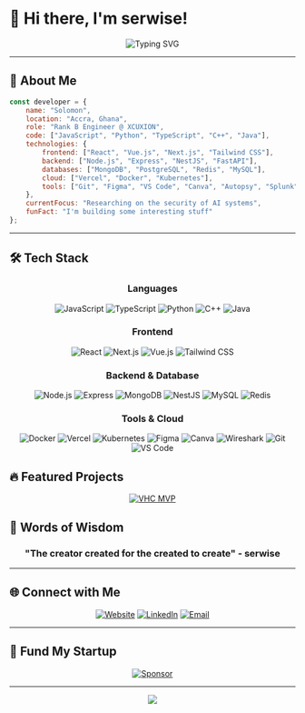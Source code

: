 # 👋 Hi there, I'm serwise!

<div align="center">
  <img src="https://readme-typing-svg.herokuapp.com?font=Fira+Code&size=30&duration=3000&pause=1000&color=00D9FF&center=true&vCenter=true&multiline=true&width=600&height=160&lines=Full+Stack+Engineer;Open+Source+Enthusiast;Problem+Solver;Always+Learning" alt="Typing SVG" />
</div>

---

## 🚀 About Me

```javascript
const developer = {
    name: "Solomon",
    location: "Accra, Ghana",
    role: "Rank B Engineer @ XCUXION",
    code: ["JavaScript", "Python", "TypeScript", "C++", "Java"],
    technologies: {
        frontend: ["React", "Vue.js", "Next.js", "Tailwind CSS"],
        backend: ["Node.js", "Express", "NestJS", "FastAPI"],
        databases: ["MongoDB", "PostgreSQL", "Redis", "MySQL"],
        cloud: ["Vercel", "Docker", "Kubernetes"],
        tools: ["Git", "Figma", "VS Code", "Canva", "Autopsy", "Splunk", "Wireshark"]
    },
    currentFocus: "Researching on the security of AI systems",
    funFact: "I'm building some interesting stuff"
};
```

---

## 🛠️ Tech Stack

<div align="center">

### Languages
![JavaScript](https://img.shields.io/badge/-JavaScript-F7DF1E?style=for-the-badge&logo=javascript&logoColor=black)
![TypeScript](https://img.shields.io/badge/-TypeScript-3178C6?style=for-the-badge&logo=typescript&logoColor=white)
![Python](https://img.shields.io/badge/-Python-3776AB?style=for-the-badge&logo=python&logoColor=white)
![C++](https://img.shields.io/badge/-C++-00599C?style=for-the-badge&logo=cplusplus&logoColor=white)
![Java](https://img.shields.io/badge/-Java-007396?style=for-the-badge&logo=java&logoColor=white)

### Frontend
![React](https://img.shields.io/badge/-React-61DAFB?style=for-the-badge&logo=react&logoColor=black)
![Next.js](https://img.shields.io/badge/-Next.js-000000?style=for-the-badge&logo=next.js&logoColor=white)
![Vue.js](https://img.shields.io/badge/-Vue.js-4FC08D?style=for-the-badge&logo=vue.js&logoColor=white)
![Tailwind CSS](https://img.shields.io/badge/-Tailwind_CSS-38B2AC?style=for-the-badge&logo=tailwind-css&logoColor=white)

### Backend & Database
![Node.js](https://img.shields.io/badge/-Node.js-339933?style=for-the-badge&logo=node.js&logoColor=white)
![Express](https://img.shields.io/badge/-Express-000000?style=for-the-badge&logo=express&logoColor=white)
![MongoDB](https://img.shields.io/badge/-MongoDB-47A248?style=for-the-badge&logo=mongodb&logoColor=white)
![NestJS](https://img.shields.io/badge/-NestJS-E0234E?style=for-the-badge&logo=nestjs&logoColor=white)
![MySQL](https://img.shields.io/badge/-MySQL-4479A1?style=for-the-badge&logo=mysql&logoColor=white)
![Redis](https://img.shields.io/badge/-Redis-DC382D?style=for-the-badge&logo=redis&logoColor=white)

### Tools & Cloud
![Docker](https://img.shields.io/badge/-Docker-2496ED?style=for-the-badge&logo=docker&logoColor=white)
![Vercel](https://img.shields.io/badge/-Vercel-000000?style=for-the-badge&logo=vercel&logoColor=white)
![Kubernetes](https://img.shields.io/badge/-Kubernetes-326CE5?style=for-the-badge&logo=kubernetes&logoColor=white)
![Figma](https://img.shields.io/badge/-Figma-F24E1E?style=for-the-badge&logo=figma&logoColor=white)
![Canva](https://img.shields.io/badge/-Canva-00C4CC?style=for-the-badge&logo=canva&logoColor=white)
![Wireshark](https://img.shields.io/badge/-Wireshark-1679A7?style=for-the-badge&logo=wireshark&logoColor=white)
![Git](https://img.shields.io/badge/-Git-F05032?style=for-the-badge&logo=git&logoColor=white)
![VS Code](https://img.shields.io/badge/-VS_Code-007ACC?style=for-the-badge&logo=visual-studio-code&logoColor=white)

</div>

## 🔥 Featured Projects

<div align="center">

[![VHC MVP](https://github-readme-stats.vercel.app/api/pin/?username=1Omon&repo=vhc-mvp&theme=tokyonight&hide_border=true)](https://github.com/1Omon/vhc-mvp)

</div>


## 💬 Words of Wisdom

<div align="center">
  <h3>"The creator created for the created to create" - serwise</h3>
</div>

---

## 🌐 Connect with Me

<div align="center">
  
[![Website](https://img.shields.io/badge/-Website-000000?style=for-the-badge&logo=google-chrome&logoColor=white)](https://the-ayisi.vercel.app)
[![LinkedIn](https://img.shields.io/badge/-LinkedIn-0077B5?style=for-the-badge&logo=linkedin&logoColor=white)](https://linkedin.com/in/solomon-ayisi)
[![Email](https://img.shields.io/badge/-Email-D14836?style=for-the-badge&logo=gmail&logoColor=white)](mailto:1serwise@gmail.com)

</div>

---

## 💖 Fund My Startup

<div align="center">
  
[![Sponsor](https://img.shields.io/badge/-Sponsor-EA4AAA?style=for-the-badge&logo=github-sponsors&logoColor=white)](https://github.com/sponsors/1Omon)

</div>

---

<div align="center">
  <img src="https://capsule-render.vercel.app/api?type=waving&color=gradient&height=100&section=footer&text=Thanks%20for%20visiting!&fontSize=16&fontAlignY=65&desc=Don't%20forget%20to%20⭐%20my%20repositories&descAlignY=50&descAlign=center" />
</div>
